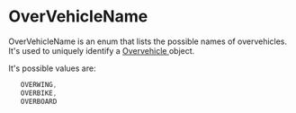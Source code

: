 # OverVehicleName

OverVehicleName is an enum that lists the possible names of overvehicles. It's used to uniquely identify a [Overvehicle ](overvehicle.md)object.

It's possible values are:

```csharp
   OVERWING, 
   OVERBIKE, 
   OVERBOARD
```
